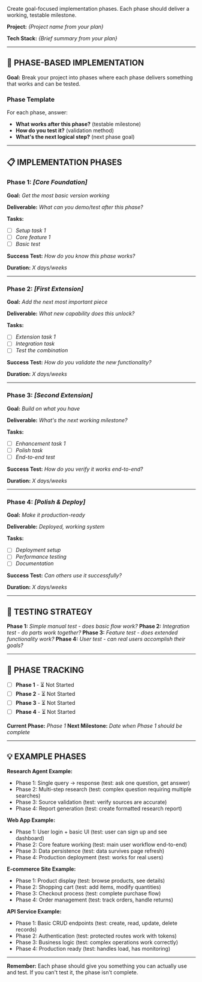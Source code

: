 Create goal-focused implementation phases. Each phase should deliver a working, testable milestone.

**Project:** _{Project name from your plan}_

**Tech Stack:** _{Brief summary from your plan}_

---

## 🎯 PHASE-BASED IMPLEMENTATION

**Goal:** Break your project into phases where each phase delivers something that works and can be tested.

### Phase Template
For each phase, answer:
- **What works after this phase?** (testable milestone)
- **How do you test it?** (validation method)
- **What's the next logical step?** (next phase goal)

---

## 📋 IMPLEMENTATION PHASES

### Phase 1: _[Core Foundation]_
**Goal:** _Get the most basic version working_

**Deliverable:** _What can you demo/test after this phase?_

**Tasks:**
- [ ] _Setup task 1_
- [ ] _Core feature 1_
- [ ] _Basic test_

**Success Test:** _How do you know this phase works?_

**Duration:** _X days/weeks_

---

### Phase 2: _[First Extension]_
**Goal:** _Add the next most important piece_

**Deliverable:** _What new capability does this unlock?_

**Tasks:**
- [ ] _Extension task 1_
- [ ] _Integration task_
- [ ] _Test the combination_

**Success Test:** _How do you validate the new functionality?_

**Duration:** _X days/weeks_

---

### Phase 3: _[Second Extension]_
**Goal:** _Build on what you have_

**Deliverable:** _What's the next working milestone?_

**Tasks:**
- [ ] _Enhancement task 1_
- [ ] _Polish task_
- [ ] _End-to-end test_

**Success Test:** _How do you verify it works end-to-end?_

**Duration:** _X days/weeks_

---

### Phase 4: _[Polish & Deploy]_
**Goal:** _Make it production-ready_

**Deliverable:** _Deployed, working system_

**Tasks:**
- [ ] _Deployment setup_
- [ ] _Performance testing_
- [ ] _Documentation_

**Success Test:** _Can others use it successfully?_

**Duration:** _X days/weeks_

---

## 🧪 TESTING STRATEGY

**Phase 1:** _Simple manual test - does basic flow work?_
**Phase 2:** _Integration test - do parts work together?_
**Phase 3:** _Feature test - does extended functionality work?_
**Phase 4:** _User test - can real users accomplish their goals?_

---

## 📝 PHASE TRACKING

- [ ] **Phase 1** - ⏳ Not Started
- [ ] **Phase 2** - ⏳ Not Started  
- [ ] **Phase 3** - ⏳ Not Started
- [ ] **Phase 4** - ⏳ Not Started

**Current Phase:** _Phase 1_
**Next Milestone:** _Date when Phase 1 should be complete_

---

## 💡 EXAMPLE PHASES

**Research Agent Example:**
- Phase 1: Single query → response (test: ask one question, get answer)
- Phase 2: Multi-step research (test: complex question requiring multiple searches)
- Phase 3: Source validation (test: verify sources are accurate)
- Phase 4: Report generation (test: create formatted research report)

**Web App Example:**
- Phase 1: User login + basic UI (test: user can sign up and see dashboard)
- Phase 2: Core feature working (test: main user workflow end-to-end)
- Phase 3: Data persistence (test: data survives page refresh)
- Phase 4: Production deployment (test: works for real users)

**E-commerce Site Example:**
- Phase 1: Product display (test: browse products, see details)
- Phase 2: Shopping cart (test: add items, modify quantities)
- Phase 3: Checkout process (test: complete purchase flow)
- Phase 4: Order management (test: track orders, handle returns)

**API Service Example:**
- Phase 1: Basic CRUD endpoints (test: create, read, update, delete records)
- Phase 2: Authentication (test: protected routes work with tokens)
- Phase 3: Business logic (test: complex operations work correctly)
- Phase 4: Production ready (test: handles load, has monitoring)

---

**Remember:** Each phase should give you something you can actually use and test. If you can't test it, the phase isn't complete.